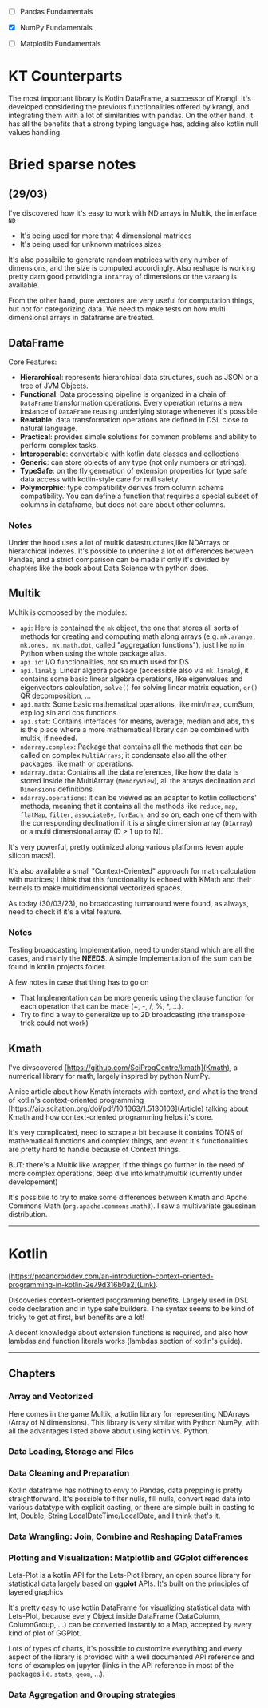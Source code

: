 - [ ] Pandas Fundamentals
- [x] NumPy Fundamentals
- [ ] Matplotlib Fundamentals


# KT Counterparts 
The most important library is Kotlin DataFrame, a successor
of Krangl. It's developed considering the previous functionalities offered by
krangl, and integrating them with a lot of similarities with pandas. On the
other hand, it has all the benefits that a strong typing language has, adding
also kotlin null values handling.

# Bried sparse notes
## (29/03)
I've discovered how it's easy to work with ND arrays in Multik, the interface
`ND`
- It's being used for more that 4 dimensional matrices
- It's being used for unknown matrices sizes

It's also possibile to generate random matrices with any number of dimensions,
and the size is computed accordingly. Also reshape is working pretty darn
good providing a `IntArray` of dimensions or the `varaarg` is available.

From the other hand, pure vectores are very useful for computation things, but
not for categorizing data. We need to make tests on how multi dimensional
arrays in dataframe are treated.

## DataFrame

Core Features:
- **Hierarchical**: represents hierarchical data structures, such as JSON or a
  tree of JVM Objects.
- **Functional**: Data processing pipeline is organized in a chain of
  `DataFrame` transformation operations. Every operation returns a new instance
  of `DataFrame` reusing underlying storage whenever it's possible.
- **Readable**: data transformation operations are defined in DSL close to
  natural language.
- **Practical**: provides simple solutions for common problems and ability to
  perform complex tasks.
- **Interoperable**: convertable with kotlin data classes and collections
- **Generic**: can store objects of any type (not only numbers or strings).
- **TypeSafe**: on the fly generation of extension properties for type safe
  data access with kotlin-style care for null safety.
- **Polymorphic**: type compatibility derives from column schema compatibility.
  You can define a function that requires a special subset of columns in
  dataframe, but does not care about other columns.

### Notes 
Under the hood uses a lot of multik datastructures,like NDArrays or
hierarchical indexes. It's possible to underline a lot of differences between
Pandas, and a strict comparison can be made if only it's divided by chapters
like the book about Data Science with python does.


## Multik
Multik is composed by the modules:
- `api`: Here is contained the `mk` object, the one that stores all sorts of
  methods for creating and computing math along arrays (e.g. `mk.arange,
  mk.ones, mk.math.dot`, called "aggregation functions"), just like `np` in
  Python when using the whole package alias.
- `api.io`: I/O functionalities, not so much used for DS
- `api.linalg`: Linear algebra package (accessible also via `mk.linalg`), it
  contains some basic linear algebra operations, like eigenvalues and
  eigenvectors calculation, `solve()` for solving linear matrix equation,
  `qr()` QR decomposition, ...
- `api.math`: Some basic mathematical operations, like min/max, cumSum, exp log
  sin and cos functions.
- `api.stat`: Contains interfaces for means, average, median and abs, this is
  the place where a more mathematical library can be combined with multik, if
  needed.
- `ndarray.complex`: Package that contains all the methods that can be called
  on complex `MultiArrays`; it condensate also all the other packages, like
  math or operations.
- `ndarray.data`: Contains all the data references, like how the data is stored
  inside the MultiArrray (`MemoryView`), all the arrays declination and
  `Dimensions` definitions.
- `ndarray.operations`: it can be viewed as an adapter to kotlin collections'
  methods, meaning that it contains all the methods like `reduce`, `map`,
  `flatMap`, `filter`, `associateBy`, `forEach`, and so on, each one of them
  with the corresponding declination if it is a single dimension array
  (`D1Array`) or a multi dimensional array (D > 1 up to N).

It's very powerful, pretty optimized along various platforms (even apple
silicon macs!).

It's also available a small "Context-Oriented" approach for math calculation with
matrices; I think that this functionality is echoed with KMath and their kernels
to make multidimensional vectorized spaces.

As today (30/03/23), no broadcasting turnaround were found, as always, need
to check if it's a vital feature.

### Notes
Testing broadcasting Implementation, need to understand which are all the
cases, and mainly the **NEEDS**. A simple Implementation of the sum can be
found in kotlin projects folder.

A few notes in case that thing has to go on
- That Implementation can be more generic using the clause function for each
  operation that can be made (+, -, /, %, *, ...).
- Try to find a way to generalize up to 2D broadcasting (the transpose trick
  could not work)

## Kmath
I've divscovered [https://github.com/SciProgCentre/kmath](Kmath), a numerical
library for math, largely inspired by python NumPy.

A nice article about how Kmath interacts with context, and what is the trend of
kotlin's context-oriented programming
[https://aip.scitation.org/doi/pdf/10.1063/1.5130103](Article) talking about
Kmath and how context-oriented programming helps it's core.

It's very complicated, need to scrape a bit because it contains TONS of
mathematical functions and complex things, and event it's functionalities are
pretty hard to handle because of Context things.

BUT: there's a Multik like wrapper, if the things go further in the need of
more complex operations, deep dive into kmath/multik (currently under
developement)


It's possibile to try to make some differences between Kmath and
Apche Commons Math (`org.apache.commons.math3`). I saw a multivariate 
gaussinan distribution.

---

# Kotlin
[https://proandroiddev.com/an-introduction-context-oriented-programming-in-kotlin-2e79d316b0a2](Link).

Discoveries context-oriented programming benefits. Largely used in DSL code
declaration and in type safe builders. The syntax seems to be kind of tricky
to get at first, but benefits are a lot!

A decent knowledge about extension functions is required, and also how
lambdas and function literals works (lambdas section of kotlin's guide).

--- 
## Chapters

### Array and Vectorized 
Here comes in the game Multik, a kotlin library for
representing NDArrays (Array of N dimensions). This library is very similar
with Python NumPy, with all the advantages listed above about using kotlin vs.
Python.

### Data Loading, Storage and Files

### Data Cleaning and Preparation
Kotlin dataframe has nothing to envy to
Pandas, data prepping is pretty straightforward. It's possible to filter nulls,
fill nulls, convert read data into various datatype with explicit casting, or
there are simple built in casting to Int, Double, String
LocalDateTime/LocalDate, and I think that's it.



### Data Wrangling: Join, Combine and Reshaping DataFrames

### Plotting and Visualization: Matplotlib and GGplot differences
Lets-Plot is a kotlin API for the  Lets-Plot library, an open source library 
for statistical data largely based on **ggplot** APIs. 
It's built on the principles of layered graphics 

It's pretty easy to use kotlin DataFrame for visualizing statistical data with
Lets-Plot, because every Object inside DataFrame (DataColumn, ColumnGroup, ...)
can be converted instantly to a Map, accepted by every kind of plot of GGPlot.

Lots of types of charts, it's possible to customize everything and every 
aspect of the library is provided with a well documented API reference and 
tons of examples on jupyter (links in the API reference in most of the 
packages i.e. `stats`, `geom`, ...).

### Data Aggregation and Grouping strategies


